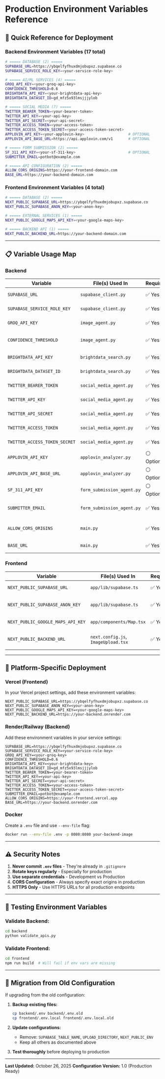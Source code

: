 # Production Environment Variables Reference

## 🎯 Quick Reference for Deployment

### Backend Environment Variables (17 total)

```bash
# ===== DATABASE (2) =====
SUPABASE_URL=https://ybqelfyfhuxdmjobupxz.supabase.co
SUPABASE_SERVICE_ROLE_KEY=<your-service-role-key>

# ===== AI/ML SERVICES (4) =====
GROQ_API_KEY=<your-groq-api-key>
CONFIDENCE_THRESHOLD=0.6
BRIGHTDATA_API_KEY=<your-brightdata-api-key>
BRIGHTDATA_DATASET_ID=gd_mfz5x93lmsjjjylob

# ===== SOCIAL MEDIA (7) =====
TWITTER_BEARER_TOKEN=<your-bearer-token>
TWITTER_API_KEY=<your-api-key>
TWITTER_API_SECRET=<your-api-secret>
TWITTER_ACCESS_TOKEN=<your-access-token>
TWITTER_ACCESS_TOKEN_SECRET=<your-access-token-secret>
APPLOVIN_API_KEY=<your-applovin-key>                    # OPTIONAL
APPLOVIN_API_BASE_URL=https://api.applovin.com/v1       # OPTIONAL

# ===== FORM SUBMISSION (2) =====
SF_311_API_KEY=<your-sf-311-key>                        # OPTIONAL
SUBMITTER_EMAIL=potbot@example.com

# ===== API CONFIGURATION (2) =====
ALLOW_CORS_ORIGINS=https://your-frontend-domain.com
BASE_URL=https://your-backend-domain.com
```

### Frontend Environment Variables (4 total)

```bash
# ===== DATABASE (2) =====
NEXT_PUBLIC_SUPABASE_URL=https://ybqelfyfhuxdmjobupxz.supabase.co
NEXT_PUBLIC_SUPABASE_ANON_KEY=<your-anon-key>

# ===== EXTERNAL SERVICES (1) =====
NEXT_PUBLIC_GOOGLE_MAPS_API_KEY=<your-google-maps-key>

# ===== BACKEND API (1) =====
NEXT_PUBLIC_BACKEND_URL=https://your-backend-domain.com
```

---

## 📋 Variable Usage Map

### Backend

| Variable | File(s) Used In | Required | Notes |
|----------|----------------|----------|-------|
| `SUPABASE_URL` | `supabase_client.py` | ✅ Yes | Database connection |
| `SUPABASE_SERVICE_ROLE_KEY` | `supabase_client.py` | ✅ Yes | Full database access |
| `GROQ_API_KEY` | `image_agent.py` | ✅ Yes | Agent #1 - Image analysis |
| `CONFIDENCE_THRESHOLD` | `image_agent.py` | ✅ Yes | AI confidence threshold (0.6 recommended) |
| `BRIGHTDATA_API_KEY` | `brightdata_search.py` | ✅ Yes | Agent #2 - Form search |
| `BRIGHTDATA_DATASET_ID` | `brightdata_search.py` | ✅ Yes | BrightData dataset ID |
| `TWITTER_BEARER_TOKEN` | `social_media_agent.py` | ✅ Yes | Agent #3 - Twitter auth |
| `TWITTER_API_KEY` | `social_media_agent.py` | ✅ Yes | Agent #3 - Twitter auth |
| `TWITTER_API_SECRET` | `social_media_agent.py` | ✅ Yes | Agent #3 - Twitter auth |
| `TWITTER_ACCESS_TOKEN` | `social_media_agent.py` | ✅ Yes | Agent #3 - Twitter auth |
| `TWITTER_ACCESS_TOKEN_SECRET` | `social_media_agent.py` | ✅ Yes | Agent #3 - Twitter auth |
| `APPLOVIN_API_KEY` | `applovin_analyzer.py` | ⚪ Optional | Social media optimization |
| `APPLOVIN_API_BASE_URL` | `applovin_analyzer.py` | ⚪ Optional | AppLovin API endpoint |
| `SF_311_API_KEY` | `form_submission_agent.py` | ⚪ Optional | Direct city API submission |
| `SUBMITTER_EMAIL` | `form_submission_agent.py` | ✅ Yes | Default email for submissions |
| `ALLOW_CORS_ORIGINS` | `main.py` | ✅ Yes | Security - Allowed domains |
| `BASE_URL` | `main.py` | ✅ Yes | Public URL for image links |

### Frontend

| Variable | File(s) Used In | Required | Notes |
|----------|----------------|----------|-------|
| `NEXT_PUBLIC_SUPABASE_URL` | `app/lib/supabase.ts` | ✅ Yes | Database connection |
| `NEXT_PUBLIC_SUPABASE_ANON_KEY` | `app/lib/supabase.ts` | ✅ Yes | Public database access |
| `NEXT_PUBLIC_GOOGLE_MAPS_API_KEY` | `app/components/Map.tsx` | ✅ Yes | Map display |
| `NEXT_PUBLIC_BACKEND_URL` | `next.config.js`, `ImageUpload.tsx` | ✅ Yes | Backend API endpoint |

---

## 🚀 Platform-Specific Deployment

### Vercel (Frontend)

In your Vercel project settings, add these environment variables:

```
NEXT_PUBLIC_SUPABASE_URL=https://ybqelfyfhuxdmjobupxz.supabase.co
NEXT_PUBLIC_SUPABASE_ANON_KEY=<your-anon-key>
NEXT_PUBLIC_GOOGLE_MAPS_API_KEY=<your-google-maps-key>
NEXT_PUBLIC_BACKEND_URL=https://your-backend.onrender.com
```

### Render/Railway (Backend)

Add these environment variables in your service settings:

```
SUPABASE_URL=https://ybqelfyfhuxdmjobupxz.supabase.co
SUPABASE_SERVICE_ROLE_KEY=<your-service-role-key>
GROQ_API_KEY=<your-groq-key>
CONFIDENCE_THRESHOLD=0.6
BRIGHTDATA_API_KEY=<your-brightdata-key>
BRIGHTDATA_DATASET_ID=gd_mfz5x93lmsjjjylob
TWITTER_BEARER_TOKEN=<your-bearer-token>
TWITTER_API_KEY=<your-api-key>
TWITTER_API_SECRET=<your-api-secret>
TWITTER_ACCESS_TOKEN=<your-access-token>
TWITTER_ACCESS_TOKEN_SECRET=<your-access-token-secret>
SUBMITTER_EMAIL=potbot@example.com
ALLOW_CORS_ORIGINS=https://your-frontend.vercel.app
BASE_URL=https://your-backend.onrender.com
```

### Docker

Create a `.env` file and use `--env-file` flag:

```bash
docker run --env-file .env -p 8080:8080 your-backend-image
```

---

## ⚠️ Security Notes

1. **Never commit `.env` files** - They're already in `.gitignore`
2. **Rotate keys regularly** - Especially for production
3. **Use separate credentials** - Development vs Production
4. **CORS Configuration** - Always specify exact origins in production
5. **HTTPS Only** - Use HTTPS URLs for all production endpoints

---

## 🧪 Testing Environment Variables

### Validate Backend:
```bash
cd backend
python validate_apis.py
```

### Validate Frontend:
```bash
cd frontend
npm run build  # Will fail if env vars are missing
```

---

## 🔄 Migration from Old Configuration

If upgrading from the old configuration:

1. **Backup existing files:**
   ```bash
   cp backend/.env backend/.env.old
   cp frontend/.env.local frontend/.env.local.old
   ```

2. **Update configurations:**
   - Remove: `SUPABASE_TABLE_NAME`, `UPLOAD_DIRECTORY`, `NEXT_PUBLIC_ENV`
   - Keep all others as documented above

3. **Test thoroughly** before deploying to production

---

**Last Updated:** October 26, 2025
**Configuration Version:** 1.0 (Production Ready)
